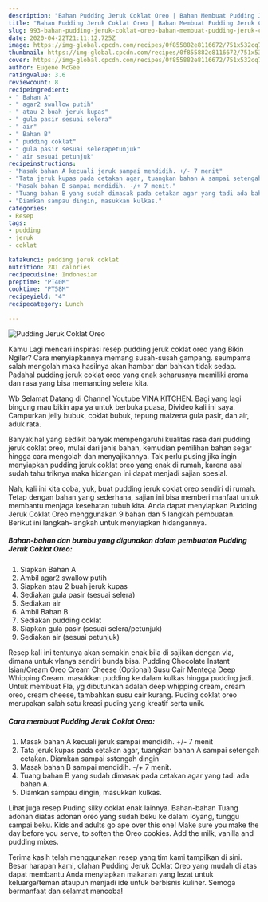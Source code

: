 ```yaml
---
description: "Bahan Pudding Jeruk Coklat Oreo | Bahan Membuat Pudding Jeruk Coklat Oreo Yang Mudah Dan Praktis"
title: "Bahan Pudding Jeruk Coklat Oreo | Bahan Membuat Pudding Jeruk Coklat Oreo Yang Mudah Dan Praktis"
slug: 993-bahan-pudding-jeruk-coklat-oreo-bahan-membuat-pudding-jeruk-coklat-oreo-yang-mudah-dan-praktis
date: 2020-04-22T21:11:12.725Z
image: https://img-global.cpcdn.com/recipes/0f855882e8116672/751x532cq70/pudding-jeruk-coklat-oreo-foto-resep-utama.jpg
thumbnail: https://img-global.cpcdn.com/recipes/0f855882e8116672/751x532cq70/pudding-jeruk-coklat-oreo-foto-resep-utama.jpg
cover: https://img-global.cpcdn.com/recipes/0f855882e8116672/751x532cq70/pudding-jeruk-coklat-oreo-foto-resep-utama.jpg
author: Eugene McGee
ratingvalue: 3.6
reviewcount: 8
recipeingredient:
- " Bahan A"
- " agar2 swallow putih"
- " atau 2 buah jeruk kupas"
- " gula pasir sesuai selera"
- " air"
- " Bahan B"
- " pudding coklat"
- " gula pasir sesuai selerapetunjuk"
- " air sesuai petunjuk"
recipeinstructions:
- "Masak bahan A kecuali jeruk sampai mendidih. +/- 7 menit"
- "Tata jeruk kupas pada cetakan agar, tuangkan bahan A sampai setengah cetakan. Diamkan sampai sstengah dingin"
- "Masak bahan B sampai mendidih. -/+ 7 menit."
- "Tuang bahan B yang sudah dimasak pada cetakan agar yang tadi ada bahan A."
- "Diamkan sampau dingin, masukkan kulkas."
categories:
- Resep
tags:
- pudding
- jeruk
- coklat

katakunci: pudding jeruk coklat 
nutrition: 281 calories
recipecuisine: Indonesian
preptime: "PT40M"
cooktime: "PT58M"
recipeyield: "4"
recipecategory: Lunch

---
```



![Pudding Jeruk Coklat Oreo](https://img-global.cpcdn.com/recipes/0f855882e8116672/751x532cq70/pudding-jeruk-coklat-oreo-foto-resep-utama.jpg)

Kamu Lagi mencari inspirasi resep pudding jeruk coklat oreo yang Bikin Ngiler? Cara menyiapkannya memang susah-susah gampang. seumpama salah mengolah maka hasilnya akan hambar dan bahkan tidak sedap. Padahal pudding jeruk coklat oreo yang enak seharusnya memiliki aroma dan rasa yang bisa memancing selera kita.

Wb Selamat Datang di Channel Youtube VINA KITCHEN. Bagi yang lagi bingung mau bikin apa ya untuk berbuka puasa, Divideo kali ini saya. Campurkan jelly bubuk, coklat bubuk, tepung maizena gula pasir, dan air, aduk rata.

Banyak hal yang sedikit banyak mempengaruhi kualitas rasa dari pudding jeruk coklat oreo, mulai dari jenis bahan, kemudian pemilihan bahan segar hingga cara mengolah dan menyajikannya. Tak perlu pusing jika ingin menyiapkan pudding jeruk coklat oreo yang enak di rumah, karena asal sudah tahu triknya maka hidangan ini dapat menjadi sajian spesial.


Nah, kali ini kita coba, yuk, buat pudding jeruk coklat oreo sendiri di rumah. Tetap dengan bahan yang sederhana, sajian ini bisa memberi manfaat untuk membantu menjaga kesehatan tubuh kita. Anda dapat menyiapkan Pudding Jeruk Coklat Oreo menggunakan 9 bahan dan 5 langkah pembuatan. Berikut ini langkah-langkah untuk menyiapkan hidangannya.

<!--inarticleads1-->

##### Bahan-bahan dan bumbu yang digunakan dalam pembuatan Pudding Jeruk Coklat Oreo:

1. Siapkan  Bahan A
1. Ambil  agar2 swallow putih
1. Siapkan  atau 2 buah jeruk kupas
1. Sediakan  gula pasir (sesuai selera)
1. Sediakan  air
1. Ambil  Bahan B
1. Sediakan  pudding coklat
1. Siapkan  gula pasir (sesuai selera/petunjuk)
1. Sediakan  air (sesuai petunjuk)


Resep kali ini tentunya akan semakin enak bila di sajikan dengan vla, dimana untuk vlanya sendiri bunda bisa. Pudding Chocolate Instant Isian/Cream Oreo Cream Cheese (Optional) Susu Cair Mentega Deep Whipping Cream. masukkan pudding ke dalam kulkas hingga pudding jadi. Untuk membuat Fla, yg dibutuhkan adalah deep whipping cream, cream oreo, cream cheese, tambahkan susu cair kurang. Puding coklat oreo merupakan salah satu kreasi puding yang kreatif serta unik. 

<!--inarticleads2-->

##### Cara membuat Pudding Jeruk Coklat Oreo:

1. Masak bahan A kecuali jeruk sampai mendidih. +/- 7 menit
1. Tata jeruk kupas pada cetakan agar, tuangkan bahan A sampai setengah cetakan. Diamkan sampai sstengah dingin
1. Masak bahan B sampai mendidih. -/+ 7 menit.
1. Tuang bahan B yang sudah dimasak pada cetakan agar yang tadi ada bahan A.
1. Diamkan sampau dingin, masukkan kulkas.


Lihat juga resep Puding silky coklat enak lainnya. Bahan-bahan Tuang adonan diatas adonan oreo yang sudah beku ke dalam loyang, tunggu sampai beku. Kids and adults go ape over this one! Make sure you make the day before you serve, to soften the Oreo cookies. Add the milk, vanilla and pudding mixes. 

Terima kasih telah menggunakan resep yang tim kami tampilkan di sini. Besar harapan kami, olahan Pudding Jeruk Coklat Oreo yang mudah di atas dapat membantu Anda menyiapkan makanan yang lezat untuk keluarga/teman ataupun menjadi ide untuk berbisnis kuliner. Semoga bermanfaat dan selamat mencoba!

